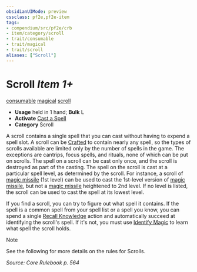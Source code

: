 ```yaml
---
obsidianUIMode: preview
cssclass: pf2e,pf2e-item
tags:
- compendium/src/pf2e/crb
- item/category/scroll
- trait/consumable
- trait/magical
- trait/scroll
aliases: ["Scroll"]
---
```

# Scroll *Item 1+*  
[consumable](/rules/traits/consumable.md)  [magical](/rules/traits/magical.md)  [scroll](/rules/traits/scroll.md)  

- **Usage** held in 1 hand; **Bulk** L
- **Activate** [Cast a Spell](/rules/actions/cast-a-spell.md)
- **Category** Scroll

A scroll contains a single spell that you can cast without having to expend a spell slot. A scroll can be [Crafted](/rules/actions/craft.md) to contain nearly any spell, so the types of scrolls available are limited only by the number of spells in the game. The exceptions are cantrips, focus spells, and rituals, none of which can be put on scrolls. The spell on a scroll can be cast only once, and the scroll is destroyed as part of the casting. The spell on the scroll is cast at a particular spell level, as determined by the scroll. For instance, a scroll of [magic missile](/compendium/spells/magic-missile.md) (1st level) can be used to cast the 1st-level version of [magic missile](/compendium/spells/magic-missile.md), but not a [magic missile](/compendium/spells/magic-missile.md) heightened to 2nd level. If no level is listed, the scroll can be used to cast the spell at its lowest level.

If you find a scroll, you can try to figure out what spell it contains. If the spell is a common spell from your spell list or a spell you know, you can spend a single [Recall Knowledge](/rules/actions/recall-knowledge.md) action and automatically succeed at identifying the scroll's spell. If it's not, you must use [Identify Magic](/rules/actions/identify-magic.md) to learn what spell the scroll holds.

> [!note]
> See the following for more details on the rules for Scrolls.

*Source: Core Rulebook p. 564*